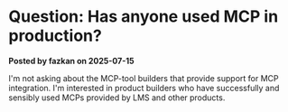# Question: Has anyone used MCP in production?

**Posted by fazkan on 2025-07-15**

I'm not asking about the MCP-tool builders that provide support for MCP integration. I'm interested in product builders who have successfully and sensibly used MCPs provided by LMS and other products.